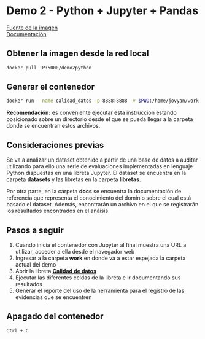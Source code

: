 # Demo 2 - Python + Jupyter + Pandas

[Fuente de la imagen](https://hub.docker.com/r/jupyter/scipy-notebook/)  
[Documentación](http://jupyter-docker-stacks.readthedocs.io/en/latest/index.html)

## Obtener la imagen desde la red local

~~~ bash
docker pull IP:5000/demo2python
~~~

## Generar el contenedor

~~~ bash
docker run --name calidad_datos -p 8888:8888 -v $PWD:/home/jovyan/work 172.16.7.200:5000/demo2python
~~~

**Recomendación:** es conveniente ejecutar esta instrucción estando posicionado sobre un directorio desde el que se pueda llegar a la carpeta donde se encuentran estos archivos.

## Consideraciones previas

Se va a analizar un dataset obtenido a partir de una base de datos a auditar utilizando para ello una serie de evaluaciones implementadas en lenguaje Python dispuestas en una libreta Jupyter. El dataset se encuentra en la carpeta **datasets** y las libretas en la carpeta **libretas**.

Por otra parte, en la carpeta **docs** se encuentra la documentación de referencia que representa el conocimiento del dominio sobre el cual está basado el dataset. Además, encontrarán un archivo en el que se registrarán los resultados encontrados en el anáisis.

## Pasos a seguir

1. Cuando inicia el contenedor con Jupyter al final muestra una URL a utilizar, acceder a ella desde el navegador web
2. Ingresar a la carpeta **work** en donde va a estar espejada la carpeta actual del demo
3. Abrir la libreta **[Calidad de datos](http://localhost:8888/tree/work/libretas/Calidad_de_datos.ipynb)**
4. Ejecutar las diferentes celdas de la libreta e ir documentando sus resultados
5. Generar el reporte del uso de la herramienta para el registro de las evidencias que se encuentren

## Apagado del contenedor

~~~ bash
Ctrl + C
~~~
